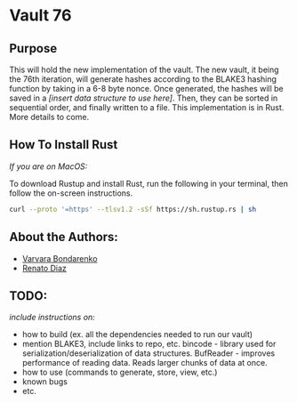 # Vault 76
## Purpose

This will hold the new implementation of the vault. The new vault, it being the 76th iteration, will generate hashes according to the BLAKE3 hashing function by taking in a 6-8 byte nonce. Once generated, the hashes will be saved in a *[insert data structure to use here]*. Then, they can be sorted in sequential order, and finally written to a file. This implementation is in Rust. More details to come.

## How To Install Rust

*If you are on MacOS:*

To download Rustup and install Rust, run the following in your terminal, then follow the on-screen instructions.

```bash
curl --proto '=https' --tlsv1.2 -sSf https://sh.rustup.rs | sh
```

## About the Authors:
* [Varvara Bondarenko](varvara.bondarenko14@gmail.com) 
* [Renato Diaz](https://www.linkedin.com/in/renato-diaz/)

## TODO:
*include instructions on:* 
* how to build (ex. all the dependencies needed to run our vault)
* mention BLAKE3, include links to repo, etc.
    bincode - library used for serialization/deserialization of data structures. 
    BufReader - improves performance of reading data. Reads larger chunks of data at once. 
* how to use (commands to generate, store, view, etc.)
* known bugs
* etc.
